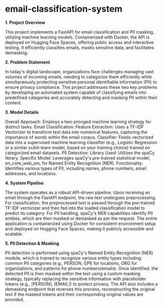 # email-classification-system

**1. Project Overview**

This project implements a FastAPI for email classification and PII masking, utilizing machine learning models. Containerized with Docker, the API is deployed on Hugging Face Spaces, offering public access and interactive testing. It efficiently classifies emails, masks sensitive data, and facilitates demasking.

**2. Problem Statement**

In today's digital landscape, organizations face challenges managing vast volumes of incoming emails, needing to categorize them efficiently while simultaneously protecting sensitive personal identifiable information (PII) to ensure privacy compliance. This project addresses these two key problems by developing an automated system capable of classifying emails into predefined categories and accurately detecting and masking PII within their content.

**3. Model Details**

Overall Approach: Employs a two-pronged machine learning strategy for distinct tasks.
Email Classification:
Feature Extraction: Uses a TF-IDF Vectorizer to transform text data into numerical features, capturing the importance of words within the email corpus.
Classifier: Feeds vectorized data into a supervised machine learning classifier (e.g., Logistic Regression or a similar scikit-learn model, based on your training choice) trained on categorized email datasets.
PII Detection:
Library Used: Utilizes the spaCy library.
Specific Model: Leverages spaCy's pre-trained statistical model, en_core_web_sm, for Named Entity Recognition (NER).
Functionality: Identifies various types of PII, including names, phone numbers, email addresses, and locations.

**4. System Pipeline**

The system operates as a robust API-driven pipeline. Upon receiving an email through the FastAPI endpoint, the raw text undergoes preprocessing. For classification, the preprocessed text is passed through the pre-trained TF-IDF vectorizer and then fed into the loaded classification model to predict its category. For PII handling, spaCy's NER capabilities identify PII entities, which are then masked or demasked as per the request. The entire application is containerized using Docker for consistent environment setup and deployed on Hugging Face Spaces, making it publicly accessible and scalable.

**5. PII Detection & Masking**

PII detection is performed using spaCy's Named Entity Recognition (NER) module, which is trained to recognize various entity types including common PII categories (e.g., PERSON, GPE for locations, ORG for organizations, and patterns for phone numbers/emails). Once identified, the detected PII is then masked within the text using a custom masking strategy, typically replacing the sensitive information with placeholder tokens (e.g., [PERSON], [EMAIL]) to protect privacy. The API also includes a demasking endpoint that reverses this process, reconstructing the original text if the masked tokens and their corresponding original values are provided.

